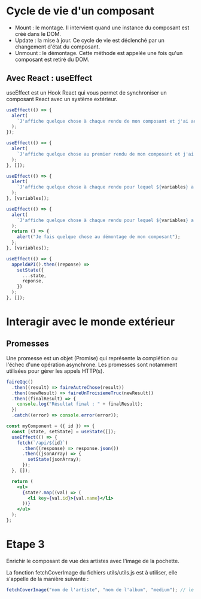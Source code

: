 # Cycle de vie d'un composant

- Mount : le montage. Il intervient quand une instance du composant est créé dans le DOM.
- Update : la mise à jour. Ce cycle de vie est déclenché par un changement d'état du composant.
- Unmount : le démontage. Cette méthode est appelée une fois qu'un composant est retiré du DOM.

## Avec React : useEffect

useEffect est un Hook React qui vous permet de synchroniser un composant React avec un système extérieur.

```js
useEffect(() => {
  alert(
    `J'affiche quelque chose à chaque rendu de mon composant et j'ai accès à ses ${variables}`
  );
});

useEffect(() => {
  alert(
    `J'affiche quelque chose au premier rendu de mon composant et j'ai accès à ses ${variables}`
  );
}, []);

useEffect(() => {
  alert(
    `J'affiche quelque chose à chaque rendu pour lequel ${variables} a changé`
  );
}, [variables]);

useEffect(() => {
  alert(
    `J'affiche quelque chose à chaque rendu pour lequel ${variables} a changé`
  );
  return () => {
    alert("Je fais quelque chose au démontage de mon composant");
  };
}, [variables]);

useEffect(() => {
  appeldAPI().then((reponse) =>
    setState({
      ...state,
      reponse,
    })
  );
}, []);
```

# Interagir avec le monde extérieur

## Promesses

Une promesse est un objet (Promise) qui représente la complétion ou l'échec d'une opération asynchrone. Les promesses sont notamment utilisées pour gérer les appels HTTP(s).

```js
faireQqc()
  .then((result) => faireAutreChose(result))
  .then((newResult) => faireUnTroisiemeTruc(newResult))
  .then((finalResult) => {
    console.log("Résultat final : " + finalResult);
  })
  .catch((error) => console.error(error));
```

```jsx
const myComponent = ({ id }) => {
  const [state, setState] = useState([]);
  useEffect(() => {
    fetch(`/api/${id}`)
      .then((response) => response.json())
      .then((jsonArray) => {
        setState(jsonArray);
      });
  }, []);

  return (
    <ul>
      {state?.map((val) => (
        <li key={val.id}>{val.name}</li>
      ))}
    </ul>
  );
};
```

# Etape 3

Enrichir le composant de vue des artistes avec l'image de la pochette.

La fonction fetchCoverImage du fichiers utils/utils.js est à utiliser, elle s'appelle de la manière suivante :

```js
fetchCoverImage("nom de l'artiste", "nom de l'album", "medium"); // le 3è paramètre peut-être small, large ou medium en fonction de la taille souhaitée
```
